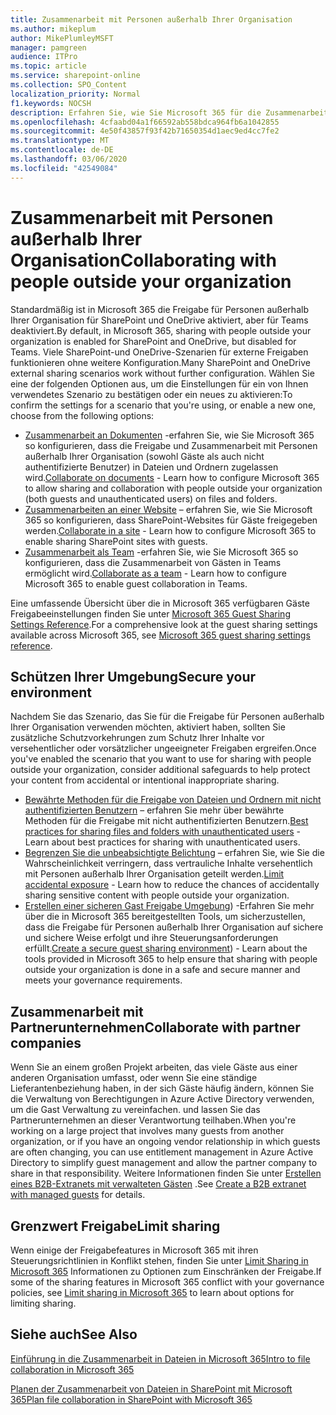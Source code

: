 ```yaml
---
title: Zusammenarbeit mit Personen außerhalb Ihrer Organisation
ms.author: mikeplum
author: MikePlumleyMSFT
manager: pamgreen
audience: ITPro
ms.topic: article
ms.service: sharepoint-online
ms.collection: SPO_Content
localization_priority: Normal
f1.keywords: NOCSH
description: Erfahren Sie, wie Sie Microsoft 365 für die Zusammenarbeit mit Personen außerhalb Ihrer Organisation konfigurieren.
ms.openlocfilehash: 4cfaabd04a1f66592ab558bdca964fb6a1042855
ms.sourcegitcommit: 4e50f43857f93f42b71650354d1aec9ed4cc7fe2
ms.translationtype: MT
ms.contentlocale: de-DE
ms.lasthandoff: 03/06/2020
ms.locfileid: "42549084"
---
```

# <a name="collaborating-with-people-outside-your-organization"></a><span data-ttu-id="64039-103">Zusammenarbeit mit Personen außerhalb Ihrer Organisation</span><span class="sxs-lookup"><span data-stu-id="64039-103">Collaborating with people outside your organization</span></span>

<span data-ttu-id="64039-104">Standardmäßig ist in Microsoft 365 die Freigabe für Personen außerhalb Ihrer Organisation für SharePoint und OneDrive aktiviert, aber für Teams deaktiviert.</span><span class="sxs-lookup"><span data-stu-id="64039-104">By default, in Microsoft 365, sharing with people outside your organization is enabled for SharePoint and OneDrive, but disabled for Teams.</span></span> <span data-ttu-id="64039-105">Viele SharePoint-und OneDrive-Szenarien für externe Freigaben funktionieren ohne weitere Konfiguration.</span><span class="sxs-lookup"><span data-stu-id="64039-105">Many SharePoint and OneDrive external sharing scenarios work without further configuration.</span></span> <span data-ttu-id="64039-106">Wählen Sie eine der folgenden Optionen aus, um die Einstellungen für ein von Ihnen verwendetes Szenario zu bestätigen oder ein neues zu aktivieren:</span><span class="sxs-lookup"><span data-stu-id="64039-106">To confirm the settings for a scenario that you're using, or enable a new one, choose from the following options:</span></span>

- <span data-ttu-id="64039-107">[Zusammenarbeit an Dokumenten](collaborate-on-documents.md) -erfahren Sie, wie Sie Microsoft 365 so konfigurieren, dass die Freigabe und Zusammenarbeit mit Personen außerhalb Ihrer Organisation (sowohl Gäste als auch nicht authentifizierte Benutzer) in Dateien und Ordnern zugelassen wird.</span><span class="sxs-lookup"><span data-stu-id="64039-107">[Collaborate on documents](collaborate-on-documents.md) - Learn how to configure Microsoft 365 to allow sharing and collaboration with people outside your organization (both guests and unauthenticated users) on files and folders.</span></span>
- <span data-ttu-id="64039-108">[Zusammenarbeiten an einer Website](collaborate-in-a-site.md) – erfahren Sie, wie Sie Microsoft 365 so konfigurieren, dass SharePoint-Websites für Gäste freigegeben werden.</span><span class="sxs-lookup"><span data-stu-id="64039-108">[Collaborate in a site](collaborate-in-a-site.md) - Learn how to configure Microsoft 365 to enable sharing SharePoint sites with guests.</span></span>
- <span data-ttu-id="64039-109">[Zusammenarbeit als Team](collaborate-as-a-team.md) -erfahren Sie, wie Sie Microsoft 365 so konfigurieren, dass die Zusammenarbeit von Gästen in Teams ermöglicht wird.</span><span class="sxs-lookup"><span data-stu-id="64039-109">[Collaborate as a team](collaborate-as-a-team.md) - Learn how to configure Microsoft 365 to enable guest collaboration in Teams.</span></span>

<span data-ttu-id="64039-110">Eine umfassende Übersicht über die in Microsoft 365 verfügbaren Gäste Freigabeeinstellungen finden Sie unter [Microsoft 365 Guest Sharing Settings Reference](microsoft-365-guest-settings.md).</span><span class="sxs-lookup"><span data-stu-id="64039-110">For a comprehensive look at the guest sharing settings available across Microsoft 365, see [Microsoft 365 guest sharing settings reference](microsoft-365-guest-settings.md).</span></span>

## <a name="secure-your-environment"></a><span data-ttu-id="64039-111">Schützen Ihrer Umgebung</span><span class="sxs-lookup"><span data-stu-id="64039-111">Secure your environment</span></span>

<span data-ttu-id="64039-112">Nachdem Sie das Szenario, das Sie für die Freigabe für Personen außerhalb Ihrer Organisation verwenden möchten, aktiviert haben, sollten Sie zusätzliche Schutzvorkehrungen zum Schutz Ihrer Inhalte vor versehentlicher oder vorsätzlicher ungeeigneter Freigaben ergreifen.</span><span class="sxs-lookup"><span data-stu-id="64039-112">Once you've enabled the scenario that you want to use for sharing with people outside your organization, consider additional safeguards to help protect your content from accidental or intentional inappropriate sharing.</span></span>

- <span data-ttu-id="64039-113">[Bewährte Methoden für die Freigabe von Dateien und Ordnern mit nicht authentifizierten Benutzern](best-practices-anonymous-sharing.md) – erfahren Sie mehr über bewährte Methoden für die Freigabe mit nicht authentifizierten Benutzern.</span><span class="sxs-lookup"><span data-stu-id="64039-113">[Best practices for sharing files and folders with unauthenticated users](best-practices-anonymous-sharing.md) - Learn about best practices for sharing with unauthenticated users.</span></span>
- <span data-ttu-id="64039-114">[Begrenzen Sie die unbeabsichtigte Belichtung](sharing-limit-accidental-exposure.md) – erfahren Sie, wie Sie die Wahrscheinlichkeit verringern, dass vertrauliche Inhalte versehentlich mit Personen außerhalb Ihrer Organisation geteilt werden.</span><span class="sxs-lookup"><span data-stu-id="64039-114">[Limit accidental exposure](sharing-limit-accidental-exposure.md) - Learn how to reduce the chances of accidentally sharing sensitive content with people outside your organization.</span></span>
- <span data-ttu-id="64039-115">[Erstellen einer sicheren Gast Freigabe Umgebung](create-a-secure-guest-sharing-environment.md)) -Erfahren Sie mehr über die in Microsoft 365 bereitgestellten Tools, um sicherzustellen, dass die Freigabe für Personen außerhalb Ihrer Organisation auf sichere und sichere Weise erfolgt und ihre Steuerungsanforderungen erfüllt.</span><span class="sxs-lookup"><span data-stu-id="64039-115">[Create a secure guest sharing environment](create-a-secure-guest-sharing-environment.md)) - Learn about the tools provided in Microsoft 365 to help ensure that sharing with people outside your organization is done in a safe and secure manner and meets your governance requirements.</span></span>

## <a name="collaborate-with-partner-companies"></a><span data-ttu-id="64039-116">Zusammenarbeit mit Partnerunternehmen</span><span class="sxs-lookup"><span data-stu-id="64039-116">Collaborate with partner companies</span></span>

<span data-ttu-id="64039-117">Wenn Sie an einem großen Projekt arbeiten, das viele Gäste aus einer anderen Organisation umfasst, oder wenn Sie eine ständige Lieferantenbeziehung haben, in der sich Gäste häufig ändern, können Sie die Verwaltung von Berechtigungen in Azure Active Directory verwenden, um die Gast Verwaltung zu vereinfachen. und lassen Sie das Partnerunternehmen an dieser Verantwortung teilhaben.</span><span class="sxs-lookup"><span data-stu-id="64039-117">When you're working on a large project that involves many guests from another organization, or if you have an ongoing vendor relationship in which guests are often changing, you can use entitlement management in Azure Active Directory to simplify guest management and allow the partner company to share in that responsibility.</span></span> <span data-ttu-id="64039-118">Weitere Informationen finden Sie unter [Erstellen eines B2B-Extranets mit verwalteten Gästen](b2b-extranet.md) .</span><span class="sxs-lookup"><span data-stu-id="64039-118">See [Create a B2B extranet with managed guests](b2b-extranet.md) for details.</span></span>

## <a name="limit-sharing"></a><span data-ttu-id="64039-119">Grenzwert Freigabe</span><span class="sxs-lookup"><span data-stu-id="64039-119">Limit sharing</span></span>

<span data-ttu-id="64039-120">Wenn einige der Freigabefeatures in Microsoft 365 mit ihren Steuerungsrichtlinien in Konflikt stehen, finden Sie unter [Limit Sharing in Microsoft 365](microsoft-365-limit-sharing.md) Informationen zu Optionen zum Einschränken der Freigabe.</span><span class="sxs-lookup"><span data-stu-id="64039-120">If some of the sharing features in Microsoft 365 conflict with your governance policies, see [Limit sharing in Microsoft 365](microsoft-365-limit-sharing.md) to learn about options for limiting sharing.</span></span>

## <a name="see-also"></a><span data-ttu-id="64039-121">Siehe auch</span><span class="sxs-lookup"><span data-stu-id="64039-121">See Also</span></span>

[<span data-ttu-id="64039-122">Einführung in die Zusammenarbeit in Dateien in Microsoft 365</span><span class="sxs-lookup"><span data-stu-id="64039-122">Intro to file collaboration in Microsoft 365</span></span>](https://docs.microsoft.com/sharepoint/intro-to-file-collaboration)

[<span data-ttu-id="64039-123">Planen der Zusammenarbeit von Dateien in SharePoint mit Microsoft 365</span><span class="sxs-lookup"><span data-stu-id="64039-123">Plan file collaboration in SharePoint with Microsoft 365</span></span>](https://docs.microsoft.com/sharepoint/deploy-file-collaboration)
